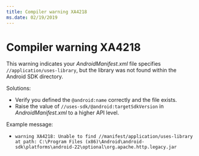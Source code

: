 ```yaml
---
title: Compiler warning XA4218
ms.date: 02/19/2019
---
```

# Compiler warning XA4218

This warning indicates your *AndroidManifest.xml* file specifies
`//application/uses-library`, but the library was not found within the Android
SDK directory.

Solutions:

  * Verify you defined the `@android:name` correctly and the file
    exists.
  * Raise the value of `//uses-sdk/@android:targetSdkVersion` in
    *AndroidManifest.xml* to a higher API level.

Example message:

  * `warning XA4218: Unable to find //manifest/application/uses-library at path: C:\Program Files (x86)\Android\android-sdk\platforms\android-22\optional\org.apache.http.legacy.jar`
